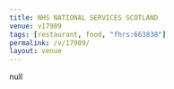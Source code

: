 ```yaml
---
title: NHS NATIONAL SERVICES SCOTLAND
venue: v17909
tags: [restaurant, food, "fhrs:663838"]
permalink: /v/17909/
layout: venue
---
```

null